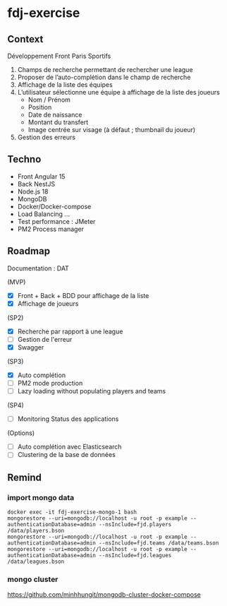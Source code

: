 # fdj-exercise

## Context

Développement Front Paris Sportifs

1. Champs de recherche permettant de rechercher une league
2. Proposer de l’auto-complétion dans le champ de recherche
3. Affichage de la liste des équipes
4. L’utilisateur sélectionne une équipe à affichage de la liste des joueurs
    - Nom / Prénom
    - Position
    - Date de naissance
    - Montant du transfert
    - Image centrée sur visage (à défaut ; thumbnail du joueur)
5. Gestion des erreurs

## Techno

* Front Angular 15
* Back NestJS
* Node.js 18
* MongoDB
* Docker/Docker-compose
* Load Balancing ...
* Test performance : JMeter
* PM2 Process manager

## Roadmap

Documentation : DAT

(MVP)
- [x] Front + Back + BDD pour affichage de la liste
- [x] Affichage de joueurs

(SP2)
- [x] Recherche par rapport à une league
- [ ] Gestion de l'erreur
- [x] Swagger

(SP3)
- [x] Auto complétion
- [ ] PM2 mode production
- [ ] Lazy loading without populating players and teams

(SP4)
- [ ] Monitoring Status des applications

(Options)
- [ ] Auto complétion avec Elasticsearch
- [ ] Clustering de la base de données

## Remind

### import mongo data
```shell
docker exec -it fdj-exercise-mongo-1 bash
mongorestore --uri=mongodb://localhost -u root -p example --authenticationDatabase=admin --nsInclude=fjd.players /data/players.bson
mongorestore --uri=mongodb://localhost -u root -p example --authenticationDatabase=admin --nsInclude=fjd.teams /data/teams.bson
mongorestore --uri=mongodb://localhost -u root -p example --authenticationDatabase=admin --nsInclude=fjd.leagues /data/leagues.bson

```

### mongo cluster
https://github.com/minhhungit/mongodb-cluster-docker-compose